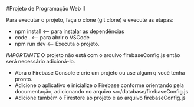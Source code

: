 #Projeto de Programação Web II

Para executar o projeto, faça o clone (git clone) e execute as etapas:

- npm install <-- para instalar as dependências
- code .  <-- para abrir o VSCode
- npm run dev <-- Executa o projeto.

*IMPORTANTE*
O projeto não está com o arquivo firebaseConfig.js então será necessário adicioná-lo.

- Abra o Firebase Console e crie um projeto ou use algum q vocẽ tenha pronto.
- Adicione o aplicativo e inicialize o Firebase conforme orientando pela documentação, adicionando no arquivo src/database/firebaseConfig.js
- Adicione também o Firestore ao projeto e ao arquivo firebaseConfig.js
